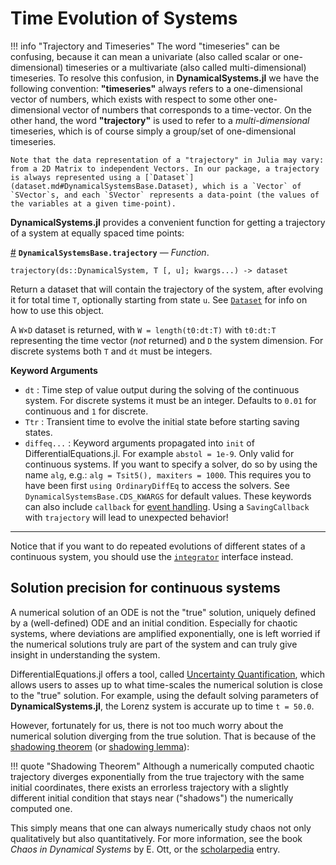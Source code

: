 
<a id='Time-Evolution-of-Systems-1'></a>

# Time Evolution of Systems


!!! info "Trajectory and Timeseries"
    The word "timeseries" can be confusing, because it can mean a univariate (also called scalar or one-dimensional) timeseries or a multivariate (also called multi-dimensional) timeseries. To resolve this confusion, in **DynamicalSystems.jl** we have the following convention: **"timeseries"** always refers to a one-dimensional vector of numbers, which exists with respect to some other one-dimensional vector of numbers that corresponds to a time-vector. On the other hand, the word **"trajectory"** is used to refer to a *multi-dimensional* timeseries, which is of course simply a group/set of one-dimensional timeseries.

    Note that the data representation of a "trajectory" in Julia may vary: from a 2D Matrix to independent Vectors. In our package, a trajectory is always represented using a [`Dataset`](dataset.md#DynamicalSystemsBase.Dataset), which is a `Vector` of `SVector`s, and each `SVector` represents a data-point (the values of the variables at a given time-point).



**DynamicalSystems.jl** provides a convenient function for getting a trajectory of a system at equally spaced time points:

<a id='DynamicalSystemsBase.trajectory' href='#DynamicalSystemsBase.trajectory'>#</a>
**`DynamicalSystemsBase.trajectory`** &mdash; *Function*.



```
trajectory(ds::DynamicalSystem, T [, u]; kwargs...) -> dataset
```

Return a dataset that will contain the trajectory of the system, after evolving it for total time `T`, optionally starting from state `u`. See [`Dataset`](dataset.md#DynamicalSystemsBase.Dataset) for info on how to use this object.

A `W×D` dataset is returned, with `W = length(t0:dt:T)` with `t0:dt:T` representing the time vector (*not* returned) and `D` the system dimension. For discrete systems both `T` and `dt` must be integers.

**Keyword Arguments**

  * `dt` :  Time step of value output during the solving of the continuous system. For discrete systems it must be an integer. Defaults to `0.01` for continuous and `1` for discrete.
  * `Ttr` : Transient time to evolve the initial state before starting saving states.
  * `diffeq...` : Keyword arguments propagated into `init` of DifferentialEquations.jl. For example `abstol = 1e-9`.  Only valid for continuous systems. If you want to specify a solver, do so by using the name `alg`, e.g.: `alg = Tsit5(), maxiters = 1000`. This requires you to have been first `using OrdinaryDiffEq` to access the solvers. See `DynamicalSystemsBase.CDS_KWARGS` for default values. These keywords can also include `callback` for [event handling](http://docs.juliadiffeq.org/latest/features/callback_functions.html). Using a `SavingCallback` with `trajectory` will lead to unexpected behavior!


---


Notice that if you want to do repeated evolutions of different states of a continuous system, you should use the [`integrator`](../advanced.md#DynamicalSystemsBase.integrator) interface instead.


<a id='Solution-precision-for-continuous-systems-1'></a>

## Solution precision for continuous systems


A numerical solution of an ODE is not the "true" solution, uniquely defined by a (well-defined) ODE and an initial condition. Especially for chaotic systems, where deviations are amplified exponentially, one is left worried if the numerical solutions truly are part of the system and can truly give insight in understanding the system.


DifferentialEquations.jl offers a tool, called [Uncertainty Quantification](http://docs.juliadiffeq.org/latest/analysis/uncertainty_quantification.html), which allows users to asses up to what time-scales the numerical solution is close to the "true" solution. For example, using the default solving parameters of **DynamicalSystems.jl**, the Lorenz system is accurate up to time `t = 50.0`.


However, fortunately for us, there is not too much worry about the numerical solution diverging from the true solution. That is because of the [shadowing theorem](http://mathworld.wolfram.com/ShadowingTheorem.html) (or [shadowing lemma](http://www.scholarpedia.org/article/Shadowing_lemma_for_flows)):


!!! quote "Shadowing Theorem"
    Although a numerically computed chaotic trajectory diverges exponentially from the true trajectory with the same initial coordinates, there exists an errorless trajectory with a slightly different initial condition that stays near ("shadows") the numerically computed one.



This simply means that one can always numerically study chaos not only qualitatively but also quantitatively. For more information, see the book *Chaos in Dynamical Systems* by E. Ott, or the [scholarpedia](http://www.scholarpedia.org/article/Shadowing_lemma_for_flows) entry.

